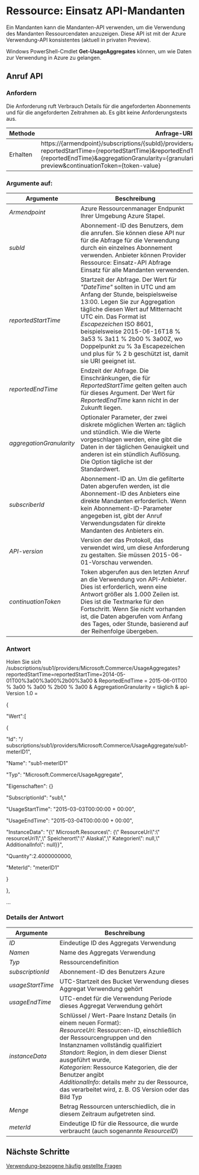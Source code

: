 <properties
    pageTitle="Mandanten Ressource: Einsatz API | Microsoft Azure"
    description="Referenz für Ressource: Einsatz API, die Verwendungsinformationen Azure Stapel abrufen."
    services="azure-stack"
    documentationCenter=""
    authors="AlfredoPizzirani"
    manager="byronr"
    editor=""/>

<tags
    ms.service="azure-stack"
    ms.workload="na"
    ms.tgt_pltfrm="na"
    ms.devlang="na"
    ms.topic="article"
    ms.date="10/18/2016"
    ms.author="alfredop"/>

# <a name="tenant-resource-usage-api"></a>Ressource: Einsatz API-Mandanten

Ein Mandanten kann die Mandanten-API verwenden, um die Verwendung des Mandanten Ressourcendaten anzuzeigen. Diese API ist mit der Azure Verwendung-API konsistentes (aktuell in privaten Preview).

Windows PowerShell-Cmdlet **Get-UsageAggregates** können, um wie Daten zur Verwendung in Azure zu gelangen.

## <a name="api-call"></a>Anruf API

### <a name="request"></a>Anfordern

Die Anforderung ruft Verbrauch Details für die angeforderten Abonnements und für die angeforderten Zeitrahmen ab. Es gibt keine Anforderungstexts aus.

| **Methode**  | **Anfrage-URI** |
| ------------ | ---------------------------------------------------------------------------------------------------------------------------------------------------------------------------------------------------------------------------------------------------------------------- |
| Erhalten         | https://{armendpoint}/subscriptions/{subId}/providers/Microsoft.Commerce/usageAggregates?reportedStartTime={reportedStartTime}&reportedEndTime={reportedEndTime}&aggregationGranularity={granularity}&api-version=2015-06-01-preview&continuationToken={token-value} |

### <a name="arguments"></a>Argumente auf:

| **Argumente**             | **Beschreibung** |
| -------------------------- | --------------------------------------------------------------------------------------------------------------------------------------------------------------------------------------------------------------------------------------------------------------------------------------------------------------------------------------------------------- |
| *Armendpoint*             | Azure Ressourcenmanager Endpunkt Ihrer Umgebung Azure Stapel. |
| *subId*                   | Abonnement-ID des Benutzers, dem die anrufen. Sie können diese API nur für die Abfrage für die Verwendung durch ein einzelnes Abonnement verwenden. Anbieter können Provider Ressource: Einsatz-API Abfrage Einsatz für alle Mandanten verwenden. |
| *reportedStartTime*       | Startzeit der Abfrage. Der Wert für *"DateTime"* sollten in UTC und am Anfang der Stunde, beispielsweise 13:00. Legen Sie zur Aggregation tägliche diesen Wert auf Mitternacht UTC ein. Das Format ist *Escapezeichen* ISO 8601, beispielsweise 2015-06-16T18 % 3a53 % 3a11 % 2b00 % 3a00Z, wo Doppelpunkt zu % 3a Escapezeichen und plus für % 2 b geschützt ist, damit sie URI geeignet ist. |
| *reportedEndTime*         | Endzeit der Abfrage. Die Einschränkungen, die für *ReportedStartTime* gelten gelten auch für dieses Argument. Der Wert für *ReportedEndTime* kann nicht in der Zukunft liegen. |
| *aggregationGranularity*  | Optionaler Parameter, der zwei diskrete möglichen Werten an: täglich und stündlich. Wie die Werte vorgeschlagen werden, eine gibt die Daten in der täglichen Genauigkeit und anderen ist ein stündlich Auflösung. Die Option tägliche ist der Standardwert. |
| *subscriberId*            | Abonnement-ID an. Um die gefilterte Daten abgerufen werden, ist die Abonnement-ID des Anbieters eine direkte Mandanten erforderlich. Wenn kein Abonnement-ID-Parameter angegeben ist, gibt der Anruf Verwendungsdaten für direkte Mandanten des Anbieters ein. |
| *API-version*             | Version der das Protokoll, das verwendet wird, um diese Anforderung zu gestalten. Sie müssen 2015-06-01-Vorschau verwenden. |
| *continuationToken*       | Token abgerufen aus den letzten Anruf an die Verwendung von API-Anbieter. Dies ist erforderlich, wenn eine Antwort größer als 1.000 Zeilen ist. Dies ist die Textmarke für den Fortschritt. Wenn Sie nicht vorhanden ist, die Daten abgerufen vom Anfang des Tages, oder Stunde, basierend auf der Reihenfolge übergeben. |

### <a name="response"></a>Antwort

Holen Sie sich /subscriptions/sub1/providers/Microsoft.Commerce/UsageAggregates?reportedStartTime=reportedStartTime=2014-05-01T00%3a00%3a00%2b00%3a00 & ReportedEndTime = 2015-06-01T00 % 3a00 % 3a00 % 2b00 % 3a00 & AggregationGranularity = täglich & api-Version 1.0 =

{

"Wert":\[

{

"Id": "/ subscriptions/sub1/providers/Microsoft.Commerce/UsageAggregate/sub1-meterID1",

"Name": "sub1-meterID1"

"Typ": "Microsoft.Commerce/UsageAggregate",

"Eigenschaften": {}

"SubscriptionId": "sub1,"

"UsageStartTime": "2015-03-03T00:00:00 + 00:00",

"UsageEndTime": "2015-03-04T00:00:00 + 00:00",

"InstanceData": "{\\" Microsoft.Resources\\": {\\" ResourceUri\\":\\" resourceUri1\\",\\" Speicherort\\":\\" Alaska\\",\\" Kategorien\\": null,\\" AdditionalInfo\\": null}}",

"Quantity":2.4000000000,

"MeterId": "meterID1"

}

},

…

### <a name="response-details"></a>Details der Antwort

| **Argumente**      | **Beschreibung** |
| ------------------ | ------------------------------------------------------------------------------------------------------------- |
| *ID*              | Eindeutige ID des Aggregats Verwendung |
| *Namen*            | Name des Aggregats Verwendung |
| *Typ*            | Ressourcendefinition |
| *subscriptionId*  | Abonnement-ID des Benutzers Azure |
| *usageStartTime*  | UTC-Startzeit des Bucket Verwendung dieses Aggregat Verwendung gehört |
| *usageEndTime*    | UTC-endet für die Verwendung Periode dieses Aggregat Verwendung gehört |
| *instanceData*    | Schlüssel / Wert-Paare Instanz Details (in einem neuen Format):<br>  *ResourceUri*: Ressourcen-ID, einschließlich der Ressourcengruppen und den Instanznamen vollständig qualifiziert <br>  *Standort*: Region, in dem dieser Dienst ausgeführt wurde, <br>  *Kategorien*: Ressource Kategorien, die der Benutzer angibt <br>  *AdditionalInfo*: details mehr zu der Ressource, das verarbeitet wird, z. B. OS Version oder das Bild Typ |
| *Menge*        | Betrag Ressourcen unterschiedlich, die in diesem Zeitraum aufgetreten sind. |
| *meterId*         | Eindeutige ID für die Ressource, die wurde verbraucht (auch sogenannte *ResourceID*) |

## <a name="next-steps"></a>Nächste Schritte

[Verwendung-bezogene häufig gestellte Fragen](azure-stack-usage-related-faq.md)
